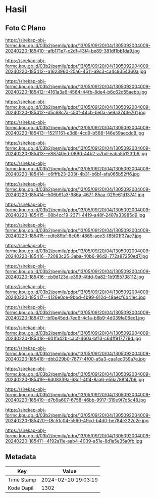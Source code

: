 # Hasil

## Foto C Plano

https://sirekap-obj-formc.kpu.go.id/03b2/pemilu/pdpr/13/05/09/20/04/1305092004009-20240220-185410--afb171e7-c2df-43f4-be89-381df1bb1da9.jpg

https://sirekap-obj-formc.kpu.go.id/03b2/pemilu/pdpr/13/05/09/20/04/1305092004009-20240220-185412--a1623960-25a6-4511-a9c3-ca4c9354360a.jpg

https://sirekap-obj-formc.kpu.go.id/03b2/pemilu/pdpr/13/05/09/20/04/1305092004009-20240220-185412--4161a3a6-4584-44fb-8de4-b6c62d55aebb.jpg

https://sirekap-obj-formc.kpu.go.id/03b2/pemilu/pdpr/13/05/09/20/04/1305092004009-20240220-185412--d5c68c7a-c50f-44cb-be0a-ae9a3743e701.jpg

https://sirekap-obj-formc.kpu.go.id/03b2/pemilu/pdpr/13/05/09/20/04/1305092004009-20240220-185413--15211161-e3d8-4cd9-b568-146e59aecdd8.jpg

https://sirekap-obj-formc.kpu.go.id/03b2/pemilu/pdpr/13/05/09/20/04/1305092004009-20240220-185413--e88740ed-089d-44b2-a7bd-eaba55123fb9.jpg

https://sirekap-obj-formc.kpu.go.id/03b2/pemilu/pdpr/13/05/09/20/04/1305092004009-20240220-185414--c6fffb23-203f-4b31-b6b1-afa065b52ff6.jpg

https://sirekap-obj-formc.kpu.go.id/03b2/pemilu/pdpr/13/05/09/20/04/1305092004009-20240220-185414--506b91a3-986a-467f-85aa-029e61d13741.jpg

https://sirekap-obj-formc.kpu.go.id/03b2/pemilu/pdpr/13/05/09/20/04/1305092004009-20240220-185415--08b4cc19-2371-4419-a48f-2487a33985d9.jpg

https://sirekap-obj-formc.kpu.go.id/03b2/pemilu/pdpr/13/05/09/20/04/1305092004009-20240220-185415--cdfe89bf-6c06-4865-aee3-f85f01f37ae7.jpg

https://sirekap-obj-formc.kpu.go.id/03b2/pemilu/pdpr/13/05/09/20/04/1305092004009-20240220-185416--72083c25-3aba-40b6-96d2-772a87250ed7.jpg

https://sirekap-obj-formc.kpu.go.id/03b2/pemilu/pdpr/13/05/09/20/04/1305092004009-20240220-185416--cb9d123d-e399-4fdd-9a82-1b9155738112.jpg

https://sirekap-obj-formc.kpu.go.id/03b2/pemilu/pdpr/13/05/09/20/04/1305092004009-20240220-185417--4126e0ce-9bbd-4b99-812d-49aecf6b41ec.jpg

https://sirekap-obj-formc.kpu.go.id/03b2/pemilu/pdpr/13/05/09/20/04/1305092004009-20240220-185417--bf0e45dd-7ed6-4c1a-b6b9-4d039fe06ec1.jpg

https://sirekap-obj-formc.kpu.go.id/03b2/pemilu/pdpr/13/05/09/20/04/1305092004009-20240220-185418--601fa42b-cacf-460a-bf13-c64ff917779d.jpg

https://sirekap-obj-formc.kpu.go.id/03b2/pemilu/pdpr/13/05/09/20/04/1305092004009-20240220-185418--dbb229b0-7877-4f00-a5a3-caa1ec059a7e.jpg

https://sirekap-obj-formc.kpu.go.id/03b2/pemilu/pdpr/13/05/09/20/04/1305092004009-20240220-185419--6d08339a-68cf-4ff4-8aa6-e56a788f47b6.jpg

https://sirekap-obj-formc.kpu.go.id/03b2/pemilu/pdpr/13/05/09/20/04/1305092004009-20240220-185419--d7b9a607-6758-46bb-9917-319e9f7d5c48.jpg

https://sirekap-obj-formc.kpu.go.id/03b2/pemilu/pdpr/13/05/09/20/04/1305092004009-20240220-185420--f8c51c04-5560-49cd-b4d0-be784e222c2e.jpg

https://sirekap-obj-formc.kpu.go.id/03b2/pemilu/pdpr/13/05/09/20/04/1305092004009-20240220-185411--4192a11e-aab4-4039-a51e-8d1a5e35a0fb.jpg


## Metadata

| Key        | Value               |
| ---------- | ------------------- |
| Time Stamp | 2024-02-20 19:03:19 |
| Kode Dapil | 1302                |




